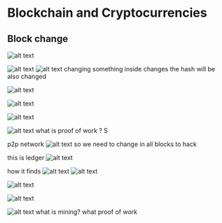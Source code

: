 # Blockchain and Cryptocurrencies
## Block change
![alt text](images/image.png)

![alt text](images/image-1.png)
![alt text](images/image-2.png)
changing something inside changes the hash will be also changed

![alt text](images/image-3.png)

![alt text](images/image-4.png)

![alt text](images/image-5.png)

![alt text](images/image-6.png)
what  is proof of work ?
S


p2p network
![alt text](images/image-7.png)
so we need to change in all blocks to hack


this is ledger
![alt text](images/image-8.png)

how it finds
![alt text](images/image-9.png)
![alt text](images/image-10.png)


![alt text](images/image-11.png)


![alt text](images/image-12.png)

![alt text](images/image-13.png)
what is mining?
what proof of work